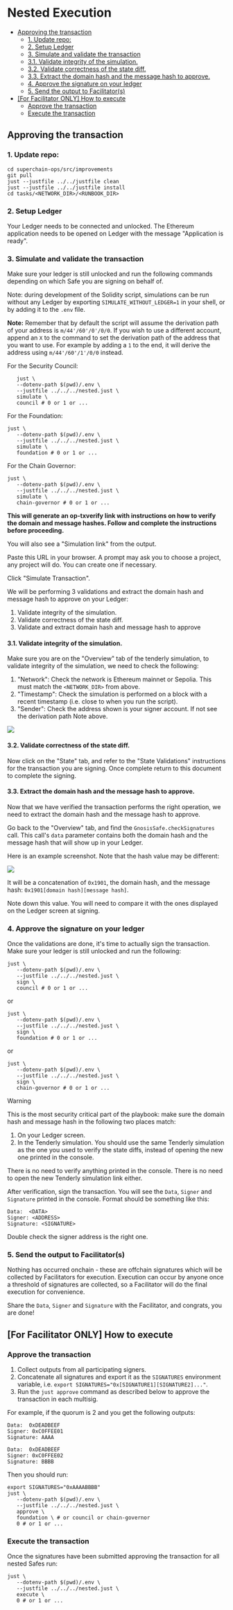 # Nested Execution

- [Approving the transaction](#approving-the-transaction)
   - [1. Update repo:](#1-update-repo)
   - [2. Setup Ledger](#2-setup-ledger)
   - [3. Simulate and validate the transaction](#3-simulate-and-validate-the-transaction)
   - [3.1. Validate integrity of the simulation.](#31-validate-integrity-of-the-simulation)
   - [3.2. Validate correctness of the state diff.](#32-validate-correctness-of-the-state-diff)
   - [3.3. Extract the domain hash and the message hash to approve.](#33-extract-the-domain-hash-and-the-message-hash-to-approve)
   - [4. Approve the signature on your ledger](#4-approve-the-signature-on-your-ledger)
   - [5. Send the output to Facilitator(s)](#5-send-the-output-to-facilitators)
- [\[For Facilitator ONLY\] How to execute](#for-facilitator-only-how-to-execute)
   - [Approve the transaction](#approve-the-transaction)
   - [Execute the transaction](#execute-the-transaction)


## Approving the transaction

### 1. Update repo:

```shell
cd superchain-ops/src/improvements
git pull
just --justfile ../../justfile clean
just --justfile ../../justfile install
cd tasks/<NETWORK_DIR>/<RUNBOOK_DIR>
```

### 2. Setup Ledger

Your Ledger needs to be connected and unlocked. The Ethereum
application needs to be opened on Ledger with the message "Application
is ready".

### 3. Simulate and validate the transaction

Make sure your ledger is still unlocked and run the following commands depending on which Safe you are signing on behalf of.

Note: during development of the Solidity script, simulations can be run without any Ledger by exporting `SIMULATE_WITHOUT_LEDGER=1` in your shell, or by adding it to the `.env` file.

**Note:** Remember that by default the script will assume the derivation path of your address is `m/44'/60'/0'/0/0`.
If you wish to use a different account, append an `X` to the command to set the derivation path of the address that you want to use. For example by adding a `1` to the end, it will derive the address using `m/44'/60'/1'/0/0` instead.

For the Security Council:

```shell
   just \
   --dotenv-path $(pwd)/.env \
   --justfile ../../../nested.just \
   simulate \
   council # 0 or 1 or ...
```

For the Foundation:

```shell
just \
   --dotenv-path $(pwd)/.env \
   --justfile ../../../nested.just \
   simulate \
   foundation # 0 or 1 or ...
```

For the Chain Governor:

```shell
just \
   --dotenv-path $(pwd)/.env \
   --justfile ../../../nested.just \
   simulate \
   chain-governor # 0 or 1 or ...
```

**This will generate an op-txverify link with instructions on how to verify the domain and message hashes. Follow and complete the instructions before proceeding.**

You will also see a "Simulation link" from the output.

Paste this URL in your browser. A prompt may ask you to choose a
project, any project will do. You can create one if necessary.

Click "Simulate Transaction".

We will be performing 3 validations and extract the domain hash and
message hash to approve on your Ledger:

1. Validate integrity of the simulation.
2. Validate correctness of the state diff.
3. Validate and extract domain hash and message hash to approve

#### 3.1. Validate integrity of the simulation.

Make sure you are on the "Overview" tab of the tenderly simulation, to
validate integrity of the simulation, we need to check the following:

1. "Network": Check the network is Ethereum mainnet or Sepolia. This must match the `<NETWORK_DIR>` from above.
2. "Timestamp": Check the simulation is performed on a block with a
   recent timestamp (i.e. close to when you run the script).
3. "Sender": Check the address shown is your signer account. If not see the derivation path Note above.

![](../../images/tenderly-overview-network.png)

#### 3.2. Validate correctness of the state diff.

Now click on the "State" tab, and refer to the "State Validations" instructions for the transaction you are signing.
Once complete return to this document to complete the signing.

#### 3.3. Extract the domain hash and the message hash to approve.

Now that we have verified the transaction performs the right
operation, we need to extract the domain hash and the message hash to
approve.

Go back to the "Overview" tab, and find the
`GnosisSafe.checkSignatures` call. This call's `data` parameter
contains both the domain hash and the message hash that will show up
in your Ledger.

Here is an example screenshot. Note that the hash value may be
different:

![](../../images/tenderly-hash.png)

It will be a concatenation of `0x1901`, the domain hash, and the
message hash: `0x1901[domain hash][message hash]`.

Note down this value. You will need to compare it with the ones
displayed on the Ledger screen at signing.

### 4. Approve the signature on your ledger

Once the validations are done, it's time to actually sign the
transaction. Make sure your ledger is still unlocked and run the
following:

```shell
just \
   --dotenv-path $(pwd)/.env \
   --justfile ../../../nested.just \
   sign \
   council # 0 or 1 or ...
```

or

```shell
just \
   --dotenv-path $(pwd)/.env \
   --justfile ../../../nested.just \
   sign \
   foundation # 0 or 1 or ...
```

or

```shell
just \
   --dotenv-path $(pwd)/.env \
   --justfile ../../../nested.just \
   sign \
   chain-governor # 0 or 1 or ...
```

> [!WARNING]
> This is the most security critical part of the playbook: make sure the
> domain hash and message hash in the following two places match:
>
> 1. On your Ledger screen.
> 2. In the Tenderly simulation. You should use the same Tenderly
> simulation as the one you used to verify the state diffs, instead
> of opening the new one printed in the console.
>
> There is no need to verify anything printed in the console. There is
> no need to open the new Tenderly simulation link either.

After verification, sign the transaction. You will see the `Data`,
`Signer` and `Signature` printed in the console. Format should be
something like this:

```shell
Data:  <DATA>
Signer: <ADDRESS>
Signature: <SIGNATURE>
```

Double check the signer address is the right one.

### 5. Send the output to Facilitator(s)

Nothing has occurred onchain - these are offchain signatures which
will be collected by Facilitators for execution. Execution can occur
by anyone once a threshold of signatures are collected, so a
Facilitator will do the final execution for convenience.

Share the `Data`, `Signer` and `Signature` with the Facilitator, and
congrats, you are done!

## [For Facilitator ONLY] How to execute

### Approve the transaction

1. Collect outputs from all participating signers.
2. Concatenate all signatures and export it as the `SIGNATURES`
   environment variable, i.e. `export
   SIGNATURES="0x[SIGNATURE1][SIGNATURE2]..."`.
3. Run the `just approve` command as described below to approve the transaction in each multisig.

For example, if the quorum is 2 and you get the following outputs:

```shell
Data:  0xDEADBEEF
Signer: 0xC0FFEE01
Signature: AAAA
```

```shell
Data:  0xDEADBEEF
Signer: 0xC0FFEE02
Signature: BBBB
```

Then you should run:

```shell
export SIGNATURES="0xAAAABBBB"
just \
   --dotenv-path $(pwd)/.env \
   --justfile ../../../nested.just \
   approve \
   foundation \ # or council or chain-governor
   0 # or 1 or ...
```

### Execute the transaction

Once the signatures have been submitted approving the transaction for all nested Safes run:

```shell
just \
   --dotenv-path $(pwd)/.env \
   --justfile ../../../nested.just \
   execute \
   0 # or 1 or ...
```
